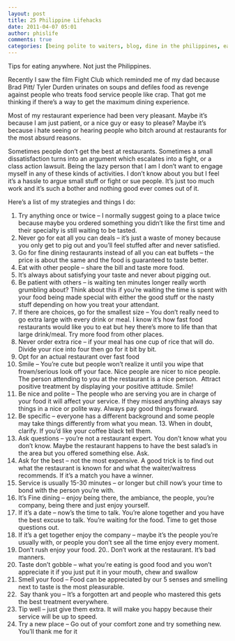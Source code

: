 ```yaml
---
layout: post
title: 25 Philippine Lifehacks
date: 2011-04-07 05:01
author: phislife
comments: true
categories: [being polite to waiters, blog, dine in the philippines, eat in the philippines, eating in the philippines, restaurant etiquette in the philippines, restaurant in the philippines]
---
```

Tips for eating anywhere. Not just the Philippines.

Recently I saw the film Fight Club which reminded me of my dad because Brad Pitt/ Tyler Durden urinates on soups and defiles food as revenge against people who treats food service people like crap. That got me thinking if there’s a way to get the maximum dining experience.

Most of my restaurant experience had been very pleasant. Maybe it’s because I am just patient, or a nice guy or easy to please? Maybe it’s because i hate seeing or hearing people who bitch around at restaurants for the most absurd reasons.

Sometimes people don’t get the best at restaurants. Sometimes a small dissatisfaction turns into an argument which escalates into a fight, or a class action lawsuit. Being the lazy person that I am I don’t want to engage myself in any of these kinds of activities. I don’t know about you but I feel it’s a hassle to argue small stuff or fight or sue people. It’s just too much work and it’s such a bother and nothing good ever comes out of it.

Here’s a list of my strategies and things I do:

1. Try anything once or twice – I normally suggest going to a place twice because maybe you ordered something you didn’t like the first time and their specialty is still waiting to be tasted.
2. Never go for eat all you can deals – it’s just a waste of money because you only get to pig out and you’ll feel stuffed after and never satisfied.
3. Go for fine dining restaurants instead of all you can eat buffets – the price is about the same and the food is guaranteed to taste better.
4. Eat with other people – share the bill and taste more food.
5. It’s always about satisfying your taste and never about pigging out.
6. Be patient with others – is waiting ten minutes longer really worth grumbling about? Think about this if you’re waiting the time is spent with your food being made special with either the good stuff or the nasty stuff depending on how you treat your attendant.
7. If there are choices, go for the smallest size – You don’t really need to go extra large with every drink or meal. I know it’s how fast food restaurants would like you to eat but hey there’s more to life than that large drink/meal. Try more food from other places.
8. Never order extra rice – if your meal has one cup of rice that will do. Divide your rice into four then go for it bit by bit.
9. Opt for an actual restaurant over fast food
10. Smile – You’re cute but people won’t realize it until you wipe that frown/serious look off your face. Nice people are nicer to nice people. The person attending to you at the restaurant is a nice person.  Attract positive treatment by displaying your positive attitude. Smile!
11. Be nice and polite – The people who are serving you are in charge of your food it will affect your service. If they missed anything always say things in a nice or polite way. Always pay good things forward.
12. Be specific – everyone has a different background and some people may take things differently from what you mean. 13. When in doubt, clarify. If you’d like your coffee black tell them.
13. Ask questions – you’re not a restaurant expert. You don’t know what you don’t know. Maybe the restaurant happens to have the best salad’s in the area but you offered something else. Ask.
14. Ask for the best – not the most expensive. A good trick is to find out what the restaurant is known for and what the waiter/waitress recommends. If it’s a match you have a winner.
15. Service is usually 15-30 minutes – or longer but chill now’s your time to bond with the person you’re with.
16. It’s Fine dining – enjoy being there, the ambiance, the people, you’re company, being there and just enjoy yourself.
17. If it’s a date – now’s the time to talk. You’re alone together and you have the best excuse to talk. You’re waiting for the food. Time to get those questions out.
18. If it’s a get together enjoy the company – maybe it’s the people you’re usually with, or people you don’t see all the time enjoy every moment.
19. Don’t rush enjoy your food.
20.. Don’t work at the restaurant. It’s bad manners.
21. Taste don’t gobble – what you’re eating is good food and you won’t appreciate it if you just put it in your mouth, chew and swallow
22. Smell your food – Food can be appreciated by our 5 senses and smelling next to taste is the most pleasurable.
23.  Say thank you – It’s a forgotten art and people who mastered this gets the best treatment everywhere.
24. Tip well – just give them extra. It will make you happy because their service will be up to speed.
25. Try a new place – Go out of your comfort zone and try something new. You’ll thank me for it
<ol></ol>
&nbsp;

